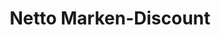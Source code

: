 ---
title: "Netto Marken-Discount"
url: /koethen-anhalt/netto-marken-discount-leopoldstrasse/
shop: Supermarkt
---